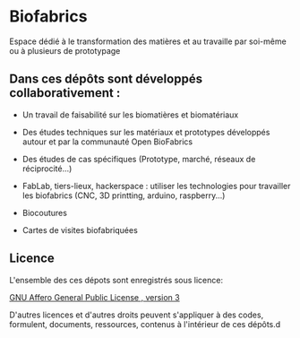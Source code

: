 # Biofabrics

Espace dédié à le transformation des matières et au travaille par soi-même ou à plusieurs de prototypage

## Dans ces dépôts sont développés collaborativement :

* Un travail de faisabilité sur les biomatières et biomatériaux

* Des études techniques sur les matériaux et prototypes développés autour et par la communauté Open BioFabrics

* Des études de cas spécifiques (Prototype, marché, réseaux de réciprocité...)

* FabLab, tiers-lieux, hackerspace : utiliser les technologies pour travailler les biofabrics (CNC, 3D printting, arduino, raspberry...)

* Biocoutures 

* Cartes de visites biofabriquées


## Licence 

L'ensemble des ces dépots sont enregistrés sous licence:

[GNU Affero General Public License , version 3](https://fr.wikipedia.org/wiki/GNU_Affero_General_Public_License)

D'autres licences et d'autres droits peuvent s'appliquer à des codes, formulent, documents, ressources, contenus à l'intérieur de ces dépôts.d
